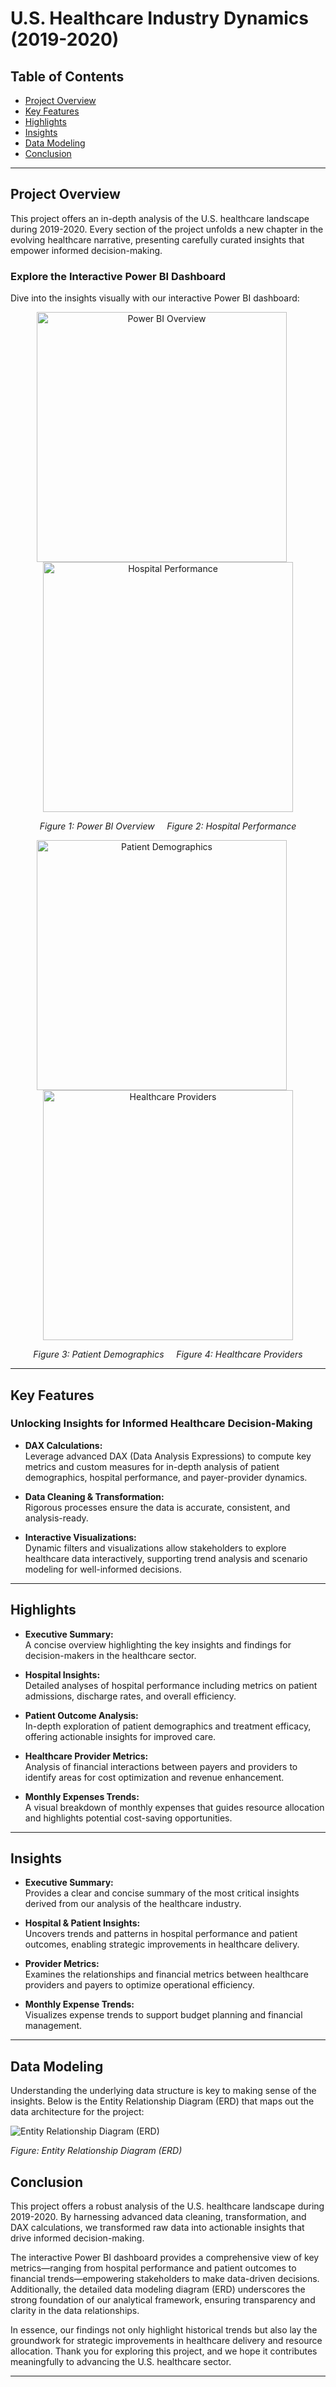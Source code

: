 # U.S. Healthcare Industry Dynamics (2019-2020)

## Table of Contents
- [Project Overview](#project-overview)
- [Key Features](#key-features)
- [Highlights](#highlights)
- [Insights](#insights)
- [Data Modeling](#data-modeling)
- [Conclusion](#conclusion)

---

## Project Overview

This project offers an in-depth analysis of the U.S. healthcare landscape during 2019-2020. Every section of the project unfolds a new chapter in the evolving healthcare narrative, presenting carefully curated insights that empower informed decision-making.

### Explore the Interactive Power BI Dashboard

Dive into the insights visually with our interactive Power BI dashboard:

<div align="center">
  <img src="https://github.com/user-attachments/assets/ee8f82b3-4aa5-4027-97d2-e65d29b838ff" alt="Power BI Overview" width="400" style="margin-right:20px;">
  <img src="https://github.com/user-attachments/assets/5f3839b7-5c65-4688-859c-603f4dbda5c2" alt="Hospital Performance" width="400">
  <p><em>Figure 1: Power BI Overview &nbsp;&nbsp;&nbsp; Figure 2: Hospital Performance</em></p>
</div>

<div align="center">
  <img src="https://github.com/user-attachments/assets/87b1200a-2daa-491e-b712-899c66c35a5c" alt="Patient Demographics" width="400" style="margin-right:20px;">
  <img src="https://github.com/user-attachments/assets/3d18a7da-f9eb-4aa7-ad70-9cea2ffdd7a9" alt="Healthcare Providers" width="400">
  <p><em>Figure 3: Patient Demographics &nbsp;&nbsp;&nbsp; Figure 4: Healthcare Providers</em></p>
</div>

---

## Key Features

### Unlocking Insights for Informed Healthcare Decision-Making

- **DAX Calculations:**  
  Leverage advanced DAX (Data Analysis Expressions) to compute key metrics and custom measures for in-depth analysis of patient demographics, hospital performance, and payer-provider dynamics.
  
- **Data Cleaning & Transformation:**  
  Rigorous processes ensure the data is accurate, consistent, and analysis-ready.
  
- **Interactive Visualizations:**  
  Dynamic filters and visualizations allow stakeholders to explore healthcare data interactively, supporting trend analysis and scenario modeling for well-informed decisions.

---

## Highlights

- **Executive Summary:**  
  A concise overview highlighting the key insights and findings for decision-makers in the healthcare sector.
  
- **Hospital Insights:**  
  Detailed analyses of hospital performance including metrics on patient admissions, discharge rates, and overall efficiency.
  
- **Patient Outcome Analysis:**  
  In-depth exploration of patient demographics and treatment efficacy, offering actionable insights for improved care.
  
- **Healthcare Provider Metrics:**  
  Analysis of financial interactions between payers and providers to identify areas for cost optimization and revenue enhancement.
  
- **Monthly Expenses Trends:**  
  A visual breakdown of monthly expenses that guides resource allocation and highlights potential cost-saving opportunities.

---

## Insights

- **Executive Summary:**  
  Provides a clear and concise summary of the most critical insights derived from our analysis of the healthcare industry.
  
- **Hospital & Patient Insights:**  
  Uncovers trends and patterns in hospital performance and patient outcomes, enabling strategic improvements in healthcare delivery.
  
- **Provider Metrics:**  
  Examines the relationships and financial metrics between healthcare providers and payers to optimize operational efficiency.
  
- **Monthly Expense Trends:**  
  Visualizes expense trends to support budget planning and financial management.

---

## Data Modeling

Understanding the underlying data structure is key to making sense of the insights. Below is the Entity Relationship Diagram (ERD) that maps out the data architecture for the project:

![Entity Relationship Diagram (ERD)](https://github.com/user-attachments/assets/ffaa6343-beba-4eb0-a759-904b99ee41b3)

*Figure: Entity Relationship Diagram (ERD)*

## Conclusion

This project offers a robust analysis of the U.S. healthcare landscape during 2019-2020. By harnessing advanced data cleaning, transformation, and DAX calculations, we transformed raw data into actionable insights that drive informed decision-making.

The interactive Power BI dashboard provides a comprehensive view of key metrics—ranging from hospital performance and patient outcomes to financial trends—empowering stakeholders to make data-driven decisions. Additionally, the detailed data modeling diagram (ERD) underscores the strong foundation of our analytical framework, ensuring transparency and clarity in the data relationships.

In essence, our findings not only highlight historical trends but also lay the groundwork for strategic improvements in healthcare delivery and resource allocation. Thank you for exploring this project, and we hope it contributes meaningfully to advancing the U.S. healthcare sector.

---







